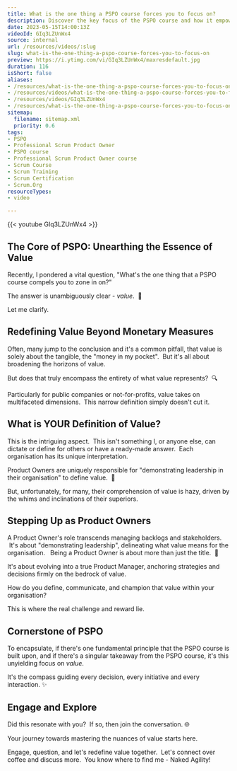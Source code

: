 ```yaml
---
title: What is the one thing a PSPO course forces you to focus on?
description: Discover the key focus of the PSPO course and how it empowers product owners to drive value and customer satisfaction in Scrum environments.
date: 2023-05-15T14:00:13Z
videoId: GIq3LZUnWx4
source: internal
url: /resources/videos/:slug
slug: what-is-the-one-thing-a-pspo-course-forces-you-to-focus-on
preview: https://i.ytimg.com/vi/GIq3LZUnWx4/maxresdefault.jpg
duration: 116
isShort: false
aliases:
- /resources/what-is-the-one-thing-a-pspo-course-forces-you-to-focus-on
- /resources/videos/what-is-the-one-thing-a-pspo-course-forces-you-to-focus-on-
- /resources/videos/GIq3LZUnWx4
- /resources/what-is-the-one-thing-a-pspo-course-forces-you-to-focus-on-
sitemap:
  filename: sitemap.xml
  priority: 0.6
tags:
- PSPO
- Professional Scrum Product Owner
- PSPO course
- Professional Scrum Product Owner course
- Scrum Course
- Scrum Training
- Scrum Certification
- Scrum.Org
resourceTypes:
- video

---
```

{{< youtube GIq3LZUnWx4 >}}

## The Core of PSPO: Unearthing the Essence of Value

Recently, I pondered a vital question, "What's the one thing that a PSPO course compels you to zone in on?"

The answer is unambiguously clear - _value_.  🎯

Let me clarify.

## Redefining Value Beyond Monetary Measures

Often, many jump to the conclusion and it's a common pitfall, that value is solely about the tangible, the "money in my pocket".  But it's all about broadening the horizons of value.

But does that truly encompass the entirety of what value represents?  🔍

Particularly for public companies or not-for-profits, value takes on multifaceted dimensions.  This narrow definition simply doesn't cut it.

## What is YOUR Definition of Value?

This is the intriguing aspect.  This isn't something I, or anyone else, can dictate or define for others or have a ready-made answer.  Each organisation has its unique interpretation.  

Product Owners are uniquely responsible for "demonstrating leadership in their organisation" to define value.  🤔 

But, unfortunately, for many, their comprehension of value is hazy, driven by the whims and inclinations of their superiors.

## Stepping Up as Product Owners

A Product Owner's role transcends managing backlogs and stakeholders.  It's about "demonstrating leadership", delineating what value means for the organisation.   Being a Product Owner is about more than just the title.  👑

It's about evolving into a true Product Manager, anchoring strategies and decisions firmly on the bedrock of value.

How do you define, communicate, and champion that value within your organisation?

This is where the real challenge and reward lie.

## Cornerstone of PSPO 

To encapsulate, if there's one fundamental principle that the PSPO course is built upon, and if there's a singular takeaway from the PSPO course, it's this unyielding focus on _value_.

It's the compass guiding every decision, every initiative and every interaction. ✨

## Engage and Explore

Did this resonate with you?  If so, then join the conversation. 🌐 

Your journey towards mastering the nuances of value starts here.

Engage, question, and let's redefine value together.  Let's connect over coffee and discuss more.  You know where to find me - Naked Agility!
